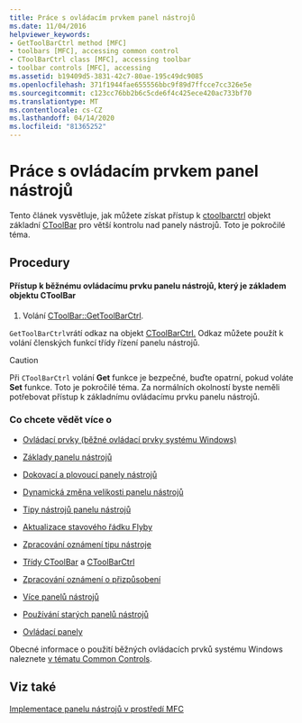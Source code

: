```yaml
---
title: Práce s ovládacím prvkem panel nástrojů
ms.date: 11/04/2016
helpviewer_keywords:
- GetToolBarCtrl method [MFC]
- toolbars [MFC], accessing common control
- CToolBarCtrl class [MFC], accessing toolbar
- toolbar controls [MFC], accessing
ms.assetid: b19409d5-3831-42c7-80ae-195c49dc9085
ms.openlocfilehash: 371f1944fae655556bbc9f89d7ffcce7cc326e5e
ms.sourcegitcommit: c123cc76bb2b6c5cde6f4c425ece420ac733bf70
ms.translationtype: MT
ms.contentlocale: cs-CZ
ms.lasthandoff: 04/14/2020
ms.locfileid: "81365252"
---
```

# <a name="working-with-the-toolbar-control"></a>Práce s ovládacím prvkem panel nástrojů

Tento článek vysvětluje, jak můžete získat přístup k [ctoolbarctrl](../mfc/reference/ctoolbarctrl-class.md) objekt základní [CToolBar](../mfc/reference/ctoolbar-class.md) pro větší kontrolu nad panely nástrojů. Toto je pokročilé téma.

## <a name="procedures"></a>Procedury

#### <a name="to-access-the-toolbar-common-control-underlying-your-ctoolbar-object"></a>Přístup k běžnému ovládacímu prvku panelu nástrojů, který je základem objektu CToolBar

1. Volání [CToolBar::GetToolBarCtrl](../mfc/reference/ctoolbar-class.md#gettoolbarctrl).

`GetToolBarCtrl`vrátí odkaz na objekt [CToolBarCtrl.](../mfc/reference/ctoolbarctrl-class.md) Odkaz můžete použít k volání členských funkcí třídy řízení panelu nástrojů.

> [!CAUTION]
> Při `CToolBarCtrl` volání **Get** funkce je bezpečné, buďte opatrní, pokud voláte **Set** funkce. Toto je pokročilé téma. Za normálních okolností byste neměli potřebovat přístup k základnímu ovládacímu prvku panelu nástrojů.

### <a name="what-do-you-want-to-know-more-about"></a>Co chcete vědět více o

- [Ovládací prvky (běžné ovládací prvky systému Windows)](../mfc/controls-mfc.md)

- [Základy panelu nástrojů](../mfc/toolbar-fundamentals.md)

- [Dokovací a plovoucí panely nástrojů](../mfc/docking-and-floating-toolbars.md)

- [Dynamická změna velikosti panelu nástrojů](../mfc/docking-and-floating-toolbars.md)

- [Tipy nástrojů panelu nástrojů](../mfc/toolbar-tool-tips.md)

- [Aktualizace stavového řádku Flyby](../mfc/toolbar-tool-tips.md)

- [Zpracování oznámení tipu nástroje](../mfc/handling-tool-tip-notifications.md)

- [Třídy CToolBar](../mfc/reference/ctoolbar-class.md) a [CToolBarCtrl](../mfc/reference/ctoolbarctrl-class.md)

- [Zpracování oznámení o přizpůsobení](../mfc/handling-customization-notifications.md)

- [Více panelů nástrojů](../mfc/toolbar-fundamentals.md)

- [Používání starých panelů nástrojů](../mfc/using-your-old-toolbars.md)

- [Ovládací panely](../mfc/control-bars.md)

Obecné informace o použití běžných ovládacích prvků systému Windows naleznete [v tématu Common Controls](/windows/win32/Controls/common-controls-intro).

## <a name="see-also"></a>Viz také

[Implementace panelu nástrojů v prostředí MFC](../mfc/mfc-toolbar-implementation.md)
